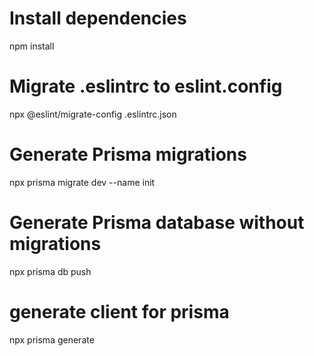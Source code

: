 # Install dependencies

npm install

# Migrate .eslintrc to eslint.config

npx @eslint/migrate-config .eslintrc.json

# Generate Prisma migrations

npx prisma migrate dev --name init

# Generate Prisma database without migrations

npx prisma db push

# generate client for prisma

npx prisma generate
